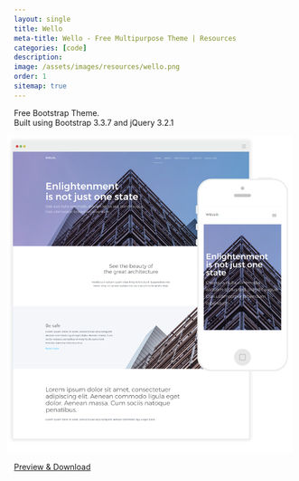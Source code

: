 ```yaml
---
layout: single
title: Wello
meta-title: Wello - Free Multipurpose Theme | Resources
categories: [code]
description: 
image: /assets/images/resources/wello.png
order: 1
sitemap: true
---
```


Free Bootstrap Theme. <br />Built using Bootstrap 3.3.7 and jQuery 3.2.1

<img src="/assets/images/resources/wello.png" class="img-responsive" alt="Wello - Free Multipurpose Theme" style="margin-left: -12px;">

<a href="/demo/wello" target="_blank" class="btn btn-fill btn-large">Preview & Download</a>